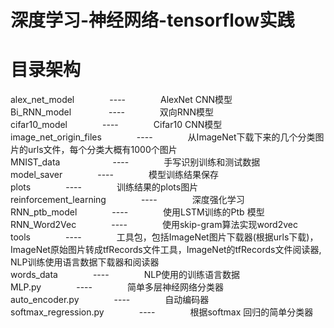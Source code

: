 # 深度学习-神经网络-tensorflow实践
# 目录架构
alex_net_model　　　　----　　　　AlexNet CNN模型<br>
Bi_RNN_model 　　　　----　　　　双向RNN模型<br>
cifar10_model　　　　----　　　　Cifar10 CNN模型<br>
image_net_origin_files　　　　----　　　　从ImageNet下载下来的几个分类图片的urls文件，每个分类大概有1000个图片<br>
MNIST_data　　　　　　----　　　　手写识别训练和测试数据<br>
model_saver　　　　----　　　　模型训练结果保存<br>
plots　　　　----　　　　训练结果的plots图片<br>
reinforcement_learning　　　　----　　　　深度强化学习<br>
RNN_ptb_model　　　　----　　　　使用LSTM训练的Ptb 模型<br>
RNN_Word2Vec　　　　----　　　　使用skip-gram算法实现word2vec<br>
tools　　　　----　　　　工具包，包括ImageNet图片下载器(根据urls下载)，ImageNet原始图片转成tfRecords文件工具，ImageNet的tfRecords文件阅读器, NLP训练使用语言数据下载器和阅读器<br>
words_data　　　　----　　　　NLP使用的训练语言数据<br>
MLP.py　　　　----　　　　简单多层神经网络分类器<br>
auto_encoder.py　　　　----　　　　自动编码器<br>
softmax_regression.py　　　　----　　　　根据softmax 回归的简单分类器<br>

